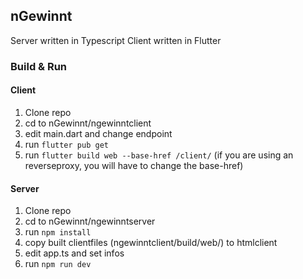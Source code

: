 ## nGewinnt
Server written in Typescript
Client written in Flutter

### Build & Run

#### Client
1. Clone repo
2. cd to nGewinnt/ngewinntclient
3. edit main.dart and change endpoint
4. run `flutter pub get`
5. run `flutter build web --base-href /client/` (if you are using an reverseproxy, you will have to change the base-href)

#### Server
1. Clone repo
2. cd to nGewinnt/ngewinntserver
3. run `npm install`
4. copy built clientfiles (ngewinntclient/build/web/) to htmlclient
5. edit app.ts and set infos
6. run `npm run dev`
